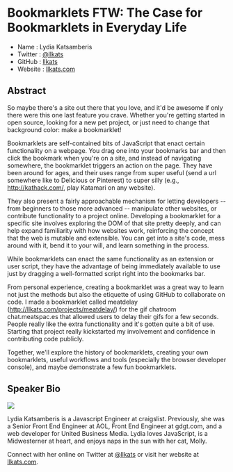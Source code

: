 # Bookmarklets FTW: The Case for Bookmarklets in Everyday Life

* Name      : Lydia Katsamberis
* Twitter   : [@llkats](https://twitter.com/llkats)
* GitHub    : [llkats](https://github.com/llkats)
* Website   : [llkats.com](http://www.llkats.com)

## Abstract
So maybe there's a site out there that you love, and it'd be awesome if only there were this one last feature you crave. Whether you're getting started in open source, looking for a new pet project, or just need to change that background color: make a bookmarklet!

Bookmarklets are self-contained bits of JavaScript that enact certain functionality on a webpage. You drag one into your bookmarks bar and then click the bookmark when you're on a site, and instead of navigating somewhere, the bookmarklet triggers an action on the page. They have been around for ages, and their uses range from super useful (send a url somewhere like to Delicious or Pinterest) to super silly (e.g., http://kathack.com/, play Katamari on any website).

They also present a fairly approachable mechanism for letting developers -- from beginners to those more advanced -- manipulate other websites, or contribute functionality to a project online. Developing a bookmarklet for a specific site involves exploring the DOM of that site pretty deeply, and can help expand familiarity with how websites work, reinforcing the concept that the web is mutable and extensible. You can get into a site's code, mess around with it, bend it to your will, and learn something in the process.

While bookmarklets can enact the same functionality as an extension or user script, they have the advantage of being immediately available to use just by dragging a well-formatted script right into the bookmarks bar.

From personal experience, creating a bookmarklet was a great way to learn not just the methods but also the etiquette of using GitHub to collaborate on code. I made a bookmarklet called meatdelay (http://llkats.com/projects/meatdelay/) for the gif chatroom chat.meatspac.es that allowed users to delay their gifs for a few seconds. People really like the extra functionality and it's gotten quite a bit of use. Starting that project really kickstarted my involvement and confidence in contributing code publicly.

Together, we'll explore the history of bookmarklets, creating your own bookmarklets, useful workflows and tools (especially the browser developer console), and maybe demonstrate a few fun bookmarklets.

## Speaker Bio

![](https://avatars1.githubusercontent.com/u/578156)

Lydia Katsamberis is a Javascript Engineer at craigslist. Previously, she was a Senior Front End Engineer at AOL, Front End Engineer at gdgt.com, and a web developer for United Business Media. Lydia loves JavaScript, is a Midwesterner at heart, and enjoys naps in the sun with her cat, Molly.

Connect with her online on Twitter at [@llkats](https://twitter.com/llkats) or visit her website at [llkats.com](http://www.llkats.com).
